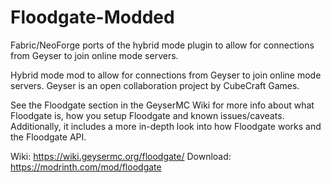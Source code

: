 # Floodgate-Modded
Fabric/NeoForge ports of the hybrid mode plugin to allow for connections from Geyser to join online mode servers. 

Hybrid mode mod to allow for connections from Geyser to join online mode servers.
Geyser is an open collaboration project by CubeCraft Games.

See the Floodgate section in the GeyserMC Wiki for more info about what Floodgate is, how you setup Floodgate and known issues/caveats. 
Additionally, it includes a more in-depth look into how Floodgate works and the Floodgate API.

Wiki: https://wiki.geysermc.org/floodgate/
Download: https://modrinth.com/mod/floodgate
